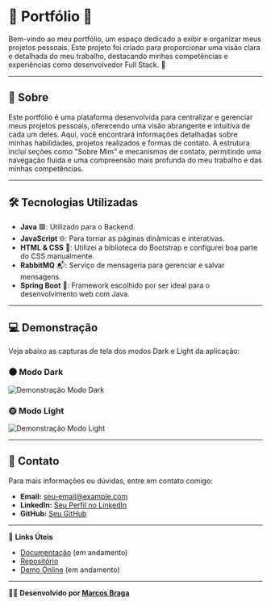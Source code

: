 # 🌟 Portfólio 🌟

Bem-vindo ao meu portfólio, um espaço dedicado a exibir e organizar meus projetos pessoais. Este projeto foi criado para proporcionar uma visão clara e detalhada do meu trabalho, destacando minhas competências e experiências como desenvolvedor Full Stack. 🚀

---

## 📖 Sobre

Este portfólio é uma plataforma desenvolvida para centralizar e gerenciar meus projetos pessoais, oferecendo uma visão abrangente e intuitiva de cada um deles. Aqui, você encontrará informações detalhadas sobre minhas habilidades, projetos realizados e formas de contato. A estrutura inclui seções como "Sobre Mim" e mecanismos de contato, permitindo uma navegação fluida e uma compreensão mais profunda do meu trabalho e das minhas competências.

---

## 🛠️ Tecnologias Utilizadas

- **Java** 🟩: Utilizado para o Backend.
- **JavaScript** 🌐: Para tornar as páginas dinâmicas e interativas.
- **HTML & CSS** 🎨: Utilizei a biblioteca do Bootstrap e configurei boa parte do CSS manualmente.
- **RabbitMQ** 📬: Serviço de mensageria para gerenciar e salvar mensagens.
- **Spring Boot** 🚀: Framework escolhido por ser ideal para o desenvolvimento web com Java.

---

## 💻 Demonstração

Veja abaixo as capturas de tela dos modos Dark e Light da aplicação:

### 🌑 Modo Dark

![Demonstração Modo Dark](https://github.com/apenasMarcos/portifolios/assets/30758679/bdc60e02-9855-4da1-86fa-804fcd90ee4a)

### 🌞 Modo Light

![Demonstração Modo Light](https://github.com/apenasMarcos/portifolios/assets/30758679/801b0cce-f2e5-47c8-a570-1f35be8d8309)

---

## 📧 Contato

Para mais informações ou dúvidas, entre em contato comigo:

- **Email:** [seu-email@example.com](mailto:marcos.paulo.mpsb99@gmail.com)
- **LinkedIn:** [Seu Perfil no LinkedIn](https://www.linkedin.com/in/onlymarc/)
- **GitHub:** [Seu GitHub](https://github.com/apenasMarcos)

---

🔗 **Links Úteis**

- [Documentação](#) (em andamento)
- [Repositório](https://github.com/apenasMarcos/portifolios)
- [Demo Online](#) (em andamento)

---

👨‍💻 **Desenvolvido por [Marcos Braga](https://github.com/apenasMarcos)**

